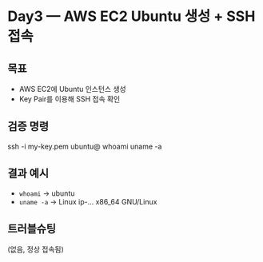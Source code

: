 # Day3 — AWS EC2 Ubuntu 생성 + SSH 접속

## 목표
- AWS EC2에 Ubuntu 인스턴스 생성
- Key Pair를 이용해 SSH 접속 확인

## 검증 명령
ssh -i my-key.pem ubuntu@<EC2-PUBLIC-IP>
whoami
uname -a

## 결과 예시
- `whoami` → ubuntu
- `uname -a` → Linux ip-... x86_64 GNU/Linux

## 트러블슈팅
(없음, 정상 접속됨)
